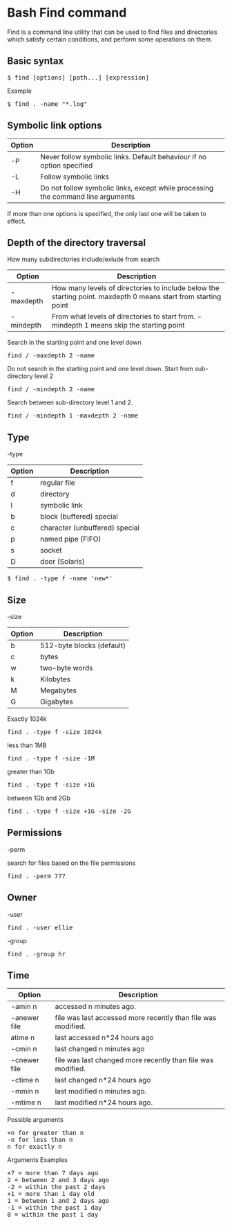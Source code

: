 # Bash Find command

Find is a command line utility that can be used to find files and directories which satisfy certain conditions, and perform some operations on them.

## Basic syntax

<pre>
$ find [options] [path...] [expression]
</pre>

Example

<pre>
$ find . -name "*.log"
</pre>

## Symbolic link options

| Option | Description                                                                      |
| ------ | -------------------------------------------------------------------------------- |
| -P     | Never follow symbolic links. Default behaviour if no option specified            |
| -L     | Follow symbolic links                                                            |
| -H     | Do not follow symbolic links, except while processing the command line arguments |

If more than one options is specified, the only last one will be taken to effect.

## Depth of the directory traversal

How many subdirectories include/exlude from search

| Option    | Description                                                                                                    |
| --------- | -------------------------------------------------------------------------------------------------------------- |
| -maxdepth | How many levels of directories to include below the starting point. maxdepth 0 means start from starting point |
| -mindepth | From what levels of directories to start from. -mindepth 1 means skip the starting point                       |

Search in the starting point and one level down

<pre>
find / -maxdepth 2 -name
</pre>

Do not search in the starting point and one level down. Start from sub-directory level 2

<pre>
find / -mindepth 2 -name
</pre>

Search between sub-directory level 1 and 2.

<pre>
find / -mindepth 1 -maxdepth 2 -name
</pre>

## Type

-type

| Option | Description                    |
| ------ | ------------------------------ |
| f      | regular file                   |
| d      | directory                      |
| l      | symbolic link                  |
| b      | block (buffered) special       |
| c      | character (unbuffered) special |
| p      | named pipe (FIFO)              |
| s      | socket                         |
| D      | door (Solaris)                 |

<pre>
$ find . -type f -name 'new*'
</pre>

## Size

-size

| Option | Description               |
| ------ | ------------------------- |
| b      | 512-byte blocks (default) |
| c      | bytes                     |
| w      | two-byte words            |
| k      | Kilobytes                 |
| M      | Megabytes                 |
| G      | Gigabytes                 |

Exactly 1024k

<pre>
find . -type f -size 1024k
</pre>

less than 1MB

<pre>
find . -type f -size -1M
</pre>

greater than 1Gb

<pre>
find . -type f -size +1G
</pre>

between 1Gb and 2Gb

<pre>
find . -type f -size +1G -size -2G
</pre>

## Permissions

-perm

search for files based on the file permissions

<pre>
find . -perm 777
</pre>

## Owner

-user

<pre>
find . -user ellie
</pre>

-group

<pre>
find . -group hr
</pre>

## Time

| Option       | Description                                                  |
| ------------ | ------------------------------------------------------------ |
| -amin n      | accessed n minutes ago.                                      |
| -anewer file | file was last accessed more recently than file was modified. |
| atime n      | last accessed n\*24 hours ago                                |
| -cmin n      | last changed n minutes ago                                   |
| -cnewer file | file was last changed more recently than file was modified.  |
| -ctime n     | last changed n\*24 hours ago                                 |
| -mmin n      | last modified n minutes ago.                                 |
| -mtime n     | last modified n\*24 hours ago.                               |

Possible arguments

<pre>
+n for greater than n
-n for less than n
n for exactly n
</pre>

Arguments Examples

<pre>
+7 = more than 7 days ago
2 = between 2 and 3 days ago
-2 = within the past 2 days
+1 = more than 1 day old
1 = between 1 and 2 days ago
-1 = within the past 1 day
0 = within the past 1 day
</pre>
